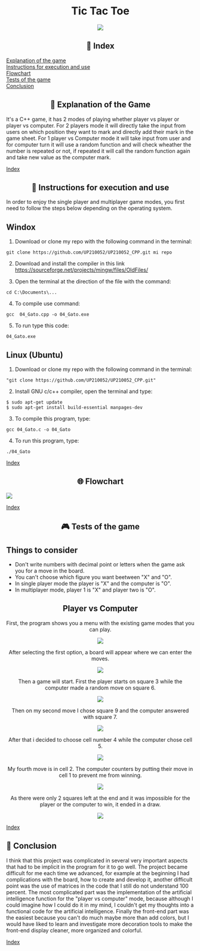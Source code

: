 <h1 align="center"> Tic Tac Toe</h1>

<div align="center">

<img src="../images/giphy20.gif">

</div align="center">

<div align="center">

##  __📌&nbsp;Index__

</div align="center">

[Explanation of the game](#explanation-of-the-game)   
[Instructions for execution and use](#instructions-for-execution-and-use)   
[Flowchart](#flowchart)   
[Tests of the game](#tests-of-the-game)   
[Conclusion](#conclusion)

<div align="center">

##  __🎲&nbsp;Explanation of the Game__

</div align="center">

It's a C++ game, it has 2 modes of playing whether player vs player or player vs computer. For 2 players mode it will directly take the input from users on which position they want to mark and directly add their mark in the game sheet. For 1 player vs Computer mode it will take input from user and for computer turn it will use a random function and will check wheather the number is repeated or not, if repeated it will call the random function again and take new value as the computer mark.

[Index](#index)

<div align="center">


## __📓&nbsp;Instructions for execution and use__

</div align="center">


In order to enjoy the single player and multiplayer game modes, you first need to follow the steps below depending on the operating system.
<h2> Windox </h2>

1. Download or clone my repo with the following command in the terminal:
   
~~~
git clone https://github.com/UP210052/UP210052_CPP.git mi repo
~~~

2. Download and install the compiler in this link https://sourceforge.net/projects/mingw/files/OldFiles/ 

3. Open the terminal at the direction of the file with the command:

~~~
cd C:\Documents\...
~~~

4. To compile use command:

~~~
gcc  04_Gato.cpp -o 04_Gato.exe
~~~

5. To run type this code:

~~~
04_Gato.exe
~~~

<h2> Linux (Ubuntu)</h2>

1. Download or clone my repo with the following command in the terminal:
   
~~~
"git clone https://github.com/UP210052/UP210052_CPP.git"
~~~

2. Install GNU c/c++ compiler, open the terminal and type:

~~~
$ sudo apt-get update
$ sudo apt-get install build-essential manpages-dev
~~~

3. To compile this program, type:

~~~
gcc 04_Gato.c -o 04_Gato
~~~

4. To run this program, type:
   
~~~
./04_Gato
~~~

[Index](#index)

<div align="center">

## __🌐&nbsp;Flowchart__

</div align="center">

<img src="../imagenes/diagrama1.drawio.png" align="center">

[Index](#index)

<div align="center">

## __🎮&nbsp;Tests of the game__

</div align="center">

<h2>Things to consider</h2>

- Don't write numbers with decimal point or letters when the game ask you for a move in the board.  
- You can't choose which figure you want beetween "X" and "O".
- In single player mode the player is "X" and the computer is "O".  
- In multiplayer mode, player 1 is "X" and player two is "O".

<h2 align="center"> Player vs Computer</h2>

<div align="center">

First, the program shows you a menu with the existing game modes that you can play. 

<img src="../imagenes/g27.PNG" align="center"/>

After selecting the first option, a board will appear where we can enter the moves. 

<img src="../imagenes/g28.PNG"  align="center"/>

Then a game will start. First the player starts on square 3 while the computer made a random move on square 6.

<img src="../imagenes/g29.PNG" align="center"/>

Then on my second move I chose square 9 and the computer answered with square 7.  

<img src="../imagenes/g30.PNG" align="center"/>

After that i decided to choose cell number 4 while the computer chose cell 5.

<img src="../imagenes/g31.PNG" align="center"/>

My fourth move is in cell 2. The computer counters by putting their move in cell 1 to prevent me from winning.  

<img src="../imagenes/g32.PNG" align="center"/>

As there were only 2 squares left at the end and it was impossible for the player or the computer to win, it ended in a draw.

<img src="../imagenes/g33.PNG" align="center"/>


</div align="center">

[Index](#index)


##  __📝&nbsp;Conclusion__

</div align="center">

I think that this project was complicated in several very important aspects that had to be implicit in the program for it to go well. The project became difficult for me each time we advanced, for example at the beginning I had complications with the board, how to create and develop it, another difficult point was the use of matrices in the code that I still do not understand 100 percent.
The most complicated part was the implementation of the artificial intelligence function for the "player vs computer" mode, because although I could imagine how I could do it in my mind, I couldn't get my thoughts into a functional code for the artificial intelligence.
Finally the front-end part was the easiest because you can't do much maybe more than add colors, but I would have liked to learn and investigate more decoration tools to make the front-end display cleaner, more organized and colorful. 

[Index](#index)
